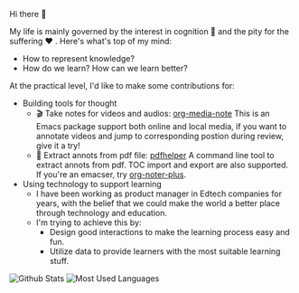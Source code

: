 Hi there 👋

My life is mainly governed by the interest in cognition 🧠 and the pity for the suffering ❤ . Here's what's top of my mind:

- How to represent knowledge?
- How do we learn? How can we learn better?

At the practical level, I'd like to make some contributions for:

- Building tools for thought
  - 🎬 Take notes for videos and audios: [org-media-note](https://github.com/yuchen-lea/org-media-note) This is an Emacs package support both online and local media, if you want to annotate videos and jump to corresponding postion during review, give it a try!
  - 📖 Extract annots from pdf file: [pdfhelper](https://github.com/yuchen-lea/pdfhelper) A command line tool to extract annots from pdf. TOC import and export are also supported. If you're an emacser, try [org-noter-plus](https://github.com/yuchen-lea/org-noter-plus "yuchen-lea/org-noter-plus: Extract outline and annotations to a Org-mode note from PDF and EPUB files.").
- Using technology to support learning
  - I have been working as product manager in Edtech companies for years, with the belief that we could make the world a better place through technology and education.
  - I'm trying to achieve this by:
    - Design good interactions to make the learning process easy and fun.
    - Utilize data to provide learners with the most suitable learning stuff.

![Github Stats](https://github-readme-stats.vercel.app/api?username=yuchen-lea&show_icons=true&theme=dark&count_private=true)
![Most Used Languages](https://github-readme-stats.vercel.app/api/top-langs/?username=yuchen-lea&hide=javascript,html,css&theme=dark&layout=compact)
